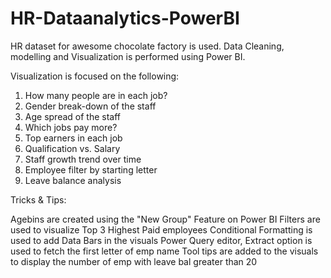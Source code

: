 # HR-Dataanalytics-PowerBI

HR dataset for awesome chocolate factory is used.
Data Cleaning, modelling and Visualization is performed using Power BI.

Visualization is focused on the following:

1) How many people are in each job?
2) Gender break-down of the staff
3) Age spread of the staff
4) Which jobs pay more?
5) Top earners in each job
6) Qualification vs. Salary
7) Staff growth trend over time
8) Employee filter by starting letter
9) Leave balance analysis

Tricks & Tips:

Agebins are created using the "New Group" Feature on Power BI
Filters are used to visualize Top 3 Highest Paid employees
Conditional Formatting is used to add Data Bars in the visuals
Power Query editor, Extract option is used to fetch the first letter of emp name 
Tool tips are added to the visuals to display the number of emp with leave bal greater than 20
